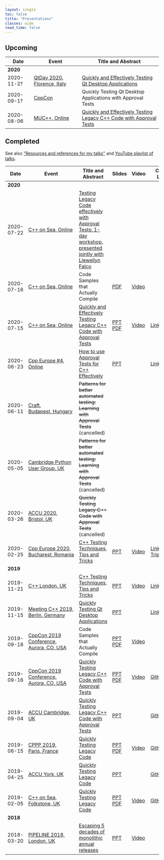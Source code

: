 ```yaml
---
layout: single
toc: false
title: "Presentations"
classes: wide
read_time: false
---
```


## Upcoming

| Date  | Event | Title and Abstract |
| ----- | ----- | ------------------ |
| **2020** | &nbsp; | &nbsp; |
| <span class="text-tabular-dates">2020-11-2?</span> | [QtDay 2020, Florence,&nbsp;Italy](https://www.qtday.it/) | [Quickly and Effectively Testing Qt Desktop Applications](https://www.qtday.it/agenda/speakers/573234) |
| <span class="text-tabular-dates">2020-09-1?</span> | [CppCon](https://cppcon.org) | Quickly Testing Qt Desktop Applications with Approval Tests |
| <span class="text-tabular-dates">2020-08-06</span> | [MUC++, Online](https://www.meetup.com/MUCplusplus/) | [Quickly and Effectively Testing Legacy C++ Code with Approval Tests](https://www.meetup.com/MUCplusplus/events/272038301/) |

## Completed

See also ["Resources and references for my talks"](https://github.com/claremacrae/talks) and [YouTube playlist of talks](https://www.youtube.com/playlist?list=PLoe3M-5Wdtgzzw7J-owNzk2vFOwTO8VtF).

| Date  | Event | Title and Abstract | Slides  | Video | Code / Links |
| ----- | ----- | ------------------ | ------- | ----- | ------------ |
| **2020** | &nbsp; | &nbsp; | &nbsp; | &nbsp; | &nbsp; |
| <span class="text-tabular-dates">2020-07-22</span> | [C++ on Sea, Online](https://cpponsea.uk/) | [Testing Legacy Code effectively with Approval Tests: 1-day workshop, presented jointly with Llewellyn Falco](https://cpponsea.uk/2020/sessions/workshop_testing-legacy-code-effectively-with-approval-tests.html) | &nbsp; | &nbsp; | &nbsp; |
| <span class="text-tabular-dates">2020-07-16</span> | [C++ on Sea, Online](https://cpponsea.uk/) | Code Samples that Actually Compile  | [PDF](https://github.com/philsquared/cpponsea-slides/blob/master/2020/LightningTalks/Clare%20Macrae%20-%20Code%20Samples%20that%20Actually%20Compile.pdf) | [Video](https://www.youtube.com/watch?v=KtxTlBeVYiE) | &nbsp; |
| <span class="text-tabular-dates">2020-07-15</span> | [C++ on Sea, Online](https://cpponsea.uk/) | [Quickly and Effectively Testing Legacy C++ Code with Approval Tests](https://cpponsea.uk/2020/sessions/quickly-and-effectively-testing-legacy-cpp-code-with-approval-tests.html) | [PPT](https://www.slideshare.net/ClareMacrae/quickly-and-effectively-testing-legacy-c-code-with-approval-tests) [PDF](https://github.com/philsquared/cpponsea-slides/blob/master/2020/Clare%20Macrae%20-%20Quickly%20and%20Effectively%20Testing%20Legacy%20C%2B%2B%20Code%20with%20Approval%20Tests/QuicklyAndEffectivelyTestingLegacyC%2B%2B.pdf) | [Video](https://www.youtube.com/watch?v=tXEuf_3VzRE) | [Links](https://github.com/claremacrae/talks/blob/main/Quickly_and_Effectively_Testing_Legacy_C++_Code_with_Approval_Tests.md#top) |
| <span class="text-tabular-dates">2020-06-23</span> | [Cpp Europe #4, Online](https://cppeurope.com) | [How to use Approval Tests for C++ Effectively](https://cppeurope.com/sessions/session-with-clare-macrae/) | [PPT](https://www.slideshare.net/ClareMacrae/how-to-use-approval-tests-for-c-effectively) |  &nbsp; | [Links](https://github.com/claremacrae/talks/blob/main/How_to_use_Approval_Tests_for_C++_Effectively.md#top)
| <span class="text-tabular-dates">2020-06-11</span> | [Craft, Budapest,&nbsp;Hungary](https://craft-conf.com) | ~~Patterns for better automated testing: Learning with Approval Tests~~ (cancelled) |
| <span class="text-tabular-dates">2020-05-05</span> | [Cambridge Python User Group, UK](https://www.meetup.com/CamPUG/) | ~~Patterns for better automated testing: Learning with Approval Tests~~ (cancelled) |
| <span class="text-tabular-dates">2020-03-26</span> | [ACCU 2020, Bristol,&nbsp;UK](https://conference.accu.org/) | ~~Quickly Testing Legacy C++ Code with Approval Tests~~ (cancelled) |
| <span class="text-tabular-dates">2020-02-25</span> | [Cpp Europe 2020, Bucharest,&nbsp;Romania](https://cppeurope.com) | [C++ Testing Techniques, Tips and Tricks](https://cppeurope.com/sessions/cpp-testing-techniques-tips-and-tricks/) | [PPT](https://www.slideshare.net/ClareMacrae/cpp-testing-techniques-tips-and-tricks-cpp-europe) | [Video](https://www.youtube.com/watch?v=-5N-u34L7wo&list=PLKkbEnCSP7sek-bn-Ae-b16aa7y_mc2EH&index=10&t=0s) | [Links](https://github.com/claremacrae/talks/blob/main/Cpp_Testing_Techniques_Tips_and_Tricks.md#top) <br> [Trip&nbsp;Report](/blog/2020/03/cppeurope-2020) |
| **2019** | &nbsp; | &nbsp; | &nbsp; | &nbsp; | &nbsp; |
| <span class="text-tabular-dates">2019-11-21</span> | [C++ London, UK](https://www.meetup.com/CppLondon/) | [C++ Testing Techniques, Tips and Tricks](https://www.meetup.com/CppLondon/events/265146936/) | [PPT](https://www.slideshare.net/ClareMacrae/c-testing-techniques-tips-and-tricks-c-london) | [Video](https://www.youtube.com/watch?v=j3prZoR8c_c) | [Links](https://github.com/claremacrae/talks/blob/main/Cpp_Testing_Techniques_Tips_and_Tricks.md#top) |
| <span class="text-tabular-dates">2019-11-15</span> | [Meeting C++ 2019, Berlin,&nbsp;Germany](https://meetingcpp.com/2019/) | [Quickly Testing Qt Desktop Applications](https://meetingcpp.com/2019/Talks/items/Quickly_Testing_Qt_Desktop_Applications.html) | [PPT](https://www.slideshare.net/ClareMacrae/quickly-testing-qt-desktop-applications) | &nbsp; | [Links](https://github.com/claremacrae/talks/blob/main/Quickly_Testing_Qt_Desktop_Applications.md#top) |
| <span class="text-tabular-dates">2019-09-18</span> | [CppCon 2019 Conference, Aurora,&nbsp;CO,&nbsp;USA](https://cppcon.org/) | Code Samples that Actually Compile |  [PPT](https://www.slideshare.net/ClareMacrae/code-samples-that-actually-compile-clare-macrae-179736904) [PDF](https://github.com/CppCon/CppCon2019/raw/master/Lightning%20Talks%20and%20Lunch%20Sessions/code_samples_that_actually_compile/code_samples_that_actually_compile__clare_macrae__cppcon_2019.pdf) | [Video](https://www.youtube.com/watch?v=8mkHhwGkbXg) | &nbsp; |
| <span class="text-tabular-dates">2019-09-16</span> | [CppCon 2019 Conference, Aurora,&nbsp;CO,&nbsp;USA](https://cppcon.org/) | [Quickly Testing Legacy C++ Code with Approval Tests](https://cppcon2019.sched.com/event/Sfdj/quickly-testing-legacy-c-code-with-approval-tests) | [PPT](https://www.slideshare.net/ClareMacrae/quickly-testing-legacy-c-code-with-approval-tests) [PDF](https://github.com/CppCon/CppCon2019/tree/master/Presentations/quickly_testing_legacy_cpp_code_with_approval_tests) | [Video](https://www.youtube.com/watch?v=3GZHvcdq32s) | [GitHub](https://github.com/claremacrae/ApprovalTests.cpp.Demos/tree/2019-09-cppcon) |
| <span class="text-tabular-dates">2019-09-04</span> | [ACCU Cambridge, UK](https://www.meetup.com/ACCU-Cambridge/) | [Quickly Testing Legacy C++ Code with Approval Tests](https://www.meetup.com/ACCU-Cambridge/events/262761572/) | [PPT](https://www.slideshare.net/ClareMacrae/quickly-testing-legacy-cpp-code-accu-cam-2019) | &nbsp; | [GitHub](https://github.com/claremacrae/ApprovalTests.cpp.Demos/tree/2019-09-accu-cambridge) |
| <span class="text-tabular-dates">2019-06-15</span> | [CPPP 2019, Paris,&nbsp;France](https://cppp.fr/) | [Quickly Testing Legacy Code](https://cppp.fr/index.php?L=0&id=20#talk.ClareMacrae) | [PPT](https://www.slideshare.net/ClareMacrae/quickly-testing-legacy-code-cpppfr-2019-clare-macrae) [PDF](https://github.com/cppp-france/CPPP-19/tree/master/quickly_testing_legacy_code-Clare_Macrae) | [Video](https://www.youtube.com/watch?v=JnoNTc-BmB8) | [GitHub](https://github.com/claremacrae/cppp2019) |
| <span class="text-tabular-dates">2019-04-25</span> | [ACCU York, UK](https://www.meetup.com/ACCU-York/) | [Quickly Testing Legacy Code](https://www.meetup.com/ACCU-York/events/259156413/) | [PPT](https://www.slideshare.net/ClareMacrae/quickly-testing-legacy-code-accu-york-april-2019) | &nbsp; |  [GitHub](https://github.com/claremacrae/cpponsea2019/tree/accu_york_2019) |
| <span class="text-tabular-dates">2019-02-05</span> | [C++ on Sea, Folkstone,&nbsp;UK](https://cpponsea.uk/) | [Quickly Testing Legacy Code](https://cpponsea.uk/2019/sessions/quickly-testing-legacy-code.html) | [PPT](https://www.slideshare.net/ClareMacrae/quickly-testing-legacy-code) [PDF](https://github.com/philsquared/cpponsea-slides/raw/master/2019/Clare%20Macrae%20-%20Quickly%20Testing%20Legacy%20Code.pdf) | [Video](https://www.youtube.com/watch?v=dtm8V3TIB6k) | [GitHub](https://github.com/claremacrae/cpponsea2019)  |
| **2018** | &nbsp; | &nbsp; | &nbsp; | &nbsp; | &nbsp; |
| <span class="text-tabular-dates">2018-03-20</span> | [PIPELINE 2018, London,&nbsp;UK](https://pipelineconf.info/) | [Escaping 5 decades of monolithic annual releases](https://pipelineconf.info/pipeline-speakers/clare-macrae/) | [PPT](https://www.slideshare.net/ClareMacrae/escaping-5-decades-of-monolithic-annual-releases-91187595) | [Video](https://www.youtube.com/watch?v=dxXNvRvBzgM) | &nbsp; |
